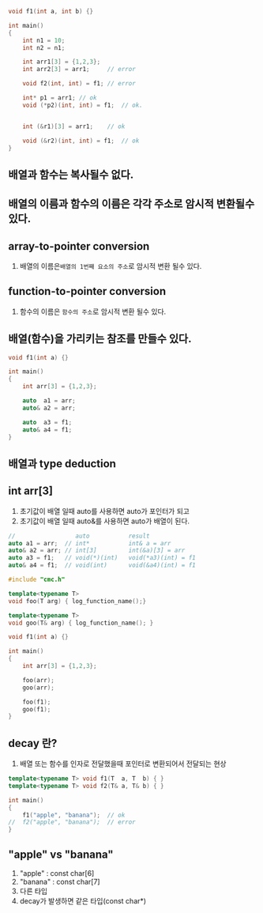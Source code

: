```c++
void f1(int a, int b) {}

int main()
{
	int n1 = 10;
	int n2 = n1; 	

	int arr1[3] = {1,2,3};
	int arr2[3] = arr1;		// error

	void f2(int, int) = f1;	// error

	int* p1 = arr1;	// ok
	void (*p2)(int, int) = f1;	// ok. 


	int (&r1)[3] = arr1;	// ok

	void (&r2)(int, int) = f1;	// ok
}
```

## 배열과 함수는 복사될수 없다.

## 배열의 이름과 함수의 이름은 각각 주소로 암시적 변환될수 있다.

## array-to-pointer conversion
1) 배열의 이름은`배열의 1번째 요소의 주소`로 암시적 변환 될수 있다.

## function-to-pointer conversion
1) 함수의 이름은 `함수의 주소`로 암시적 변환 될수 있다.

## 배열(함수)을 가리키는 참조를 만들수 있다.

```c++
void f1(int a) {}

int main()
{
	int arr[3] = {1,2,3};

	auto  a1 = arr;
	auto& a2 = arr;

	auto  a3 = f1;
	auto& a4 = f1;
}
```

## 배열과 type deduction

## int arr[3]
1) 초기값이 배열 일때 auto를 사용하면 auto가 포인터가 되고
2) 초기값이 배열 일때 auto&를 사용하면 auto가 배열이 된다.

```c++
//                 auto           result
auto a1 = arr;  // int*           int& a = arr
auto& a2 = arr; // int[3]         int(&a)[3] = arr
auto a3 = f1;   // void(*)(int)   void(*a3)(int) = f1
auto& a4 = f1;  // void(int)      void(&a4)(int) = f1
```

```c++
#include "cmc.h"

template<typename T>
void foo(T arg) { log_function_name();}

template<typename T>
void goo(T& arg) { log_function_name(); }

void f1(int a) {}

int main()
{
	int arr[3] = {1,2,3};

	foo(arr);
	goo(arr);

	foo(f1);
	goo(f1);
}
```

## decay 란?
1) 배열 또는 함수를 인자로 전달했을때 포인터로 변환되어서 전달되는 현상

```c++
template<typename T> void f1(T  a, T  b) { }
template<typename T> void f2(T& a, T& b) { }

int main()
{
	f1("apple", "banana");	// ok
//	f2("apple", "banana");	// error
}
```

## "apple" vs "banana"
1) "apple" : const char[6]
2) "banana" : const char[7]
3) 다른 타입
4) decay가 발생하면 같은 타입(const char*)



